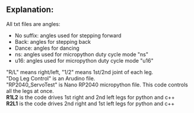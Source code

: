## Explanation:  

All txt files are angles:   
- No suffix: angles used for stepping forward
- Back: angles for stepping back
- Dance: angles for dancing
- ns: angles used for micropython duty cycle mode "ns"
- u16: angles used for micropython duty cycle mode "u16"      

"R/L" means right/left, "1/2" means 1st/2nd joint of each leg.   
"Dog Leg Control" is an Arudino file.   
"RP2040_ServoTest" is Nano RP2040 micropython file. This code controls all the legs at once.   
**R1L2** is the code drives 1st right and 2nd left legs for python and c++   
**R2L1** is the code drives 2nd right and 1st left legs for python and c++   
